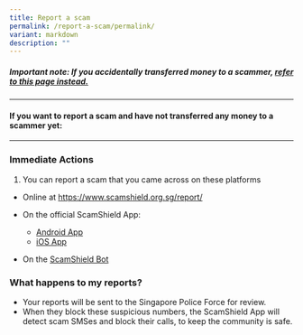 ```yaml
---
title: Report a scam
permalink: /report-a-scam/permalink/
variant: markdown
description: ""
---
```

##### **Important note: If you accidentally transferred money to a scammer, [refer to this page instead.](/transferred-money/permalink/)**

<hr>

#### If you want to report a scam and have not transferred any money to a scammer yet:

<hr>

### Immediate Actions  
1. You can report a scam that you came across on these platforms
* Online at https://www.scamshield.org.sg/report/  

* On the official ScamShield App:
	* [Android App](https://play.google.com/store/apps/details?id=sg.gov.scamshield&amp;hl=en&amp;gl=US)
	* [iOS App](https://apps.apple.com/sg/app/scamshield/id1497144087)
* On the [ScamShield Bot](https://go.gov.sg/scamshield-bot)


### What happens to my reports?
* Your reports will be sent to the Singapore Police Force for review.
* When they block these suspicious numbers, the ScamShield App will detect scam SMSes and block their calls, to keep the community is safe.